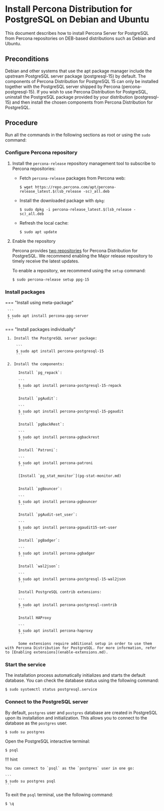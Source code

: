 # Install Percona Distribution for PostgreSQL on Debian and Ubuntu

This document describes how to install Percona Server for PostgreSQL from Percona repositories on DEB-based distributions such as Debian and Ubuntu.

## Preconditions

Debian and other systems that use the apt package manager include the upstream PostgreSQL server package (postgresql-15) by default. The components of Percona Distribution for PostgreSQL 15 can only be installed together with the PostgreSQL server shipped by Percona (percona-postgresql-15). If you wish to use Percona Distribution for PostgreSQL, uninstall the PostgreSQL package provided by your distribution (postgresql-15) and then install the chosen components from Percona Distribution for PostgreSQL.

## Procedure

Run all the commands in the following sections as root or using the `sudo` command:

### Configure Percona repository

1. Install the `percona-release` repository management tool to subscribe to Percona repositories:
 
     * Fetch `percona-release` packages from Percona web:

        ```
        $ wget https://repo.percona.com/apt/percona-release_latest.$(lsb_release -sc)_all.deb
        ```

     * Install the downloaded package with `dpkg`:

        ```
        $ sudo dpkg -i percona-release_latest.$(lsb_release -sc)_all.deb
        ```

     * Refresh the local cache:

        ```
        $ sudo apt update
        ```

2. Enable the repository

   Percona provides [two repositories](repo-overview.md) for Percona Distribution for PostgreSQL. We recommend enabling the Major release repository to timely receive the latest updates. 

   To enable a repository, we recommend using the `setup` command: 

   ```
   $ sudo percona-release setup ppg-15
   ```

### Install packages

=== "Install using meta-package"
     
     ```
     $ sudo apt install percona-ppg-server
     ```

=== "Install packages individually"

     1. Install the PostgreSQL server package:

         ```
         $ sudo apt install percona-postgresql-15
         ```

     2. Install the components:

          Install `pg_repack`:

          ```
          $ sudo apt install percona-postgresql-15-repack
          ```

          Install `pgAudit`:

          ```
          $ sudo apt install percona-postgresql-15-pgaudit
          ```

          Install `pgBackRest`:

          ```
          $ sudo apt install percona-pgbackrest
          ```

          Install `Patroni`:

          ```
          $ sudo apt install percona-patroni
          ```

          [Install `pg_stat_monitor`](pg-stat-monitor.md)


          Install `pgBouncer`:

          ```
          $ sudo apt install percona-pgbouncer
          ```

          Install `pgAudit-set_user`:

          ```
          $ sudo apt install percona-pgaudit15-set-user
          ```

          Install `pgBadger`:

          ```
          $ sudo apt install percona-pgbadger
          ```

          Install `wal2json`:

          ```
          $ sudo apt install percona-postgresql-15-wal2json
          ```

          Install PostgreSQL contrib extensions:

          ```
          $ sudo apt install percona-postgresql-contrib
          ```

          Install HAProxy

          ```
          $ sudo apt install percona-haproxy
          ```
          
          Some extensions require additional setup in order to use them with Percona Distribution for PostgreSQL. For more information, refer to [Enabling extensions](enable-extensions.md).

### Start the service

The installation process automatically initializes and starts the default database. You can check the database status using the following command:

```
$ sudo systemctl status postgresql.service
```

### Connect to the PostgreSQL server

By default, `postgres` user and `postgres` database are created in PostgreSQL upon its installation and initialization. This allows you to connect to the database as the `postgres` user.

```
$ sudo su postgres
```

Open the PostgreSQL interactive terminal:

```
$ psql
```

!!! hint

    You can connect to `psql` as the `postgres` user in one go:

    ```
    $ sudo su postgres psql
    ```

To exit the `psql` terminal, use the following command:

```
$ \q
```



